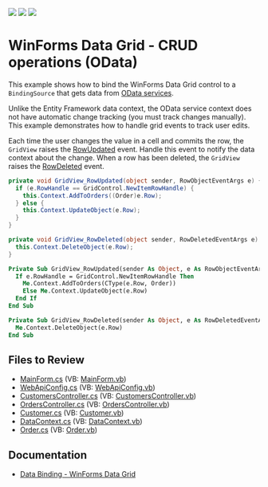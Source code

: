 <!-- default badges list -->
![](https://img.shields.io/endpoint?url=https://codecentral.devexpress.com/api/v1/VersionRange/134576837/14.1.4%2B)
[![](https://img.shields.io/badge/Open_in_DevExpress_Support_Center-FF7200?style=flat-square&logo=DevExpress&logoColor=white)](https://supportcenter.devexpress.com/ticket/details/E4070)
[![](https://img.shields.io/badge/📖_How_to_use_DevExpress_Examples-e9f6fc?style=flat-square)](https://docs.devexpress.com/GeneralInformation/403183)
<!-- default badges end -->

# WinForms Data Grid - CRUD operations (OData)

This example shows how to bind the WinForms Data Grid control to a `BindingSource` that gets data from [OData services](https://www.odata.org).

Unlike the Entity Framework data context, the OData service context does not have automatic change tracking (you must track changes manually). This example demonstrates how to handle grid events to track user edits.

Each time the user changes the value in a cell and commits the row, the `GridView` raises the [RowUpdated](https://docs.devexpress.com/WindowsForms/DevExpress.XtraGrid.Views.Base.ColumnView.RowUpdated) event. Handle this event to notify the data context about the change. When a row has been deleted, the `GridView` raises the [RowDeleted](https://docs.devexpress.com/WindowsForms/DevExpress.XtraGrid.Views.Base.ColumnView.RowDeleted) event.

```cs
private void GridView_RowUpdated(object sender, RowObjectEventArgs e) {
  if (e.RowHandle == GridControl.NewItemRowHandle) {
    this.Context.AddToOrders((Order)e.Row);
  } else {
    this.Context.UpdateObject(e.Row);
  }
}

private void GridView_RowDeleted(object sender, RowDeletedEventArgs e) {
  this.Context.DeleteObject(e.Row);
}
```

```vb
Private Sub GridView_RowUpdated(sender As Object, e As RowObjectEventArgs) Handles GridView1.RowUpdated
  If e.RowHandle = GridControl.NewItemRowHandle Then
    Me.Context.AddToOrders(CType(e.Row, Order))
    Else Me.Context.UpdateObject(e.Row)
  End If
End Sub

Private Sub GridView_RowDeleted(sender As Object, e As RowDeletedEventArgs) Handles GridView1.RowDeleted
  Me.Context.DeleteObject(e.Row)
End Sub
```


## Files to Review

* [MainForm.cs](./CS/DxSample/MainForm.cs) (VB: [MainForm.vb](./VB/DxSample/MainForm.vb))
* [WebApiConfig.cs](./CS/DxSample.Service/App_Start/WebApiConfig.cs) (VB: [WebApiConfig.vb](./VB/DxSample.Service/App_Start/WebApiConfig.vb))
* [CustomersController.cs](./CS/DxSample.Service/Controllers/CustomersController.cs) (VB: [CustomersController.vb](./VB/DxSample.Service/Controllers/CustomersController.vb))
* [OrdersController.cs](./CS/DxSample.Service/Controllers/OrdersController.cs) (VB: [OrdersController.vb](./VB/DxSample.Service/Controllers/OrdersController.vb))
* [Customer.cs](./CS/DxSample.Service/Models/Customer.cs) (VB: [Customer.vb](./VB/DxSample.Service/Models/Customer.vb))
* [DataContext.cs](./CS/DxSample.Service/Models/DataContext.cs) (VB: [DataContext.vb](./VB/DxSample.Service/Models/DataContext.vb))
* [Order.cs](./CS/DxSample.Service/Models/Order.cs) (VB: [Order.vb](./VB/DxSample.Service/Models/Order.vb))


## Documentation

* [Data Binding - WinForms Data Grid](https://docs.devexpress.com/WindowsForms/634/controls-and-libraries/data-grid/data-binding)
